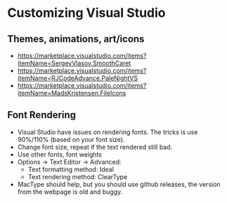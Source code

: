 # Customizing Visual Studio


## Themes, animations, art/icons
- https://marketplace.visualstudio.com/items?itemName=SergeyVlasov.SmoothCaret
- https://marketplace.visualstudio.com/items?itemName=RJCodeAdvance.PaleNightVS
- https://marketplace.visualstudio.com/items?itemName=MadsKristensen.FileIcons


## Font Rendering
- Visual Studio have issues on rendering fonts. The tricks is use 90%/110% (based on your font size).
- Change font size, repeat if the text rendered still bad.
- Use other fonts, font weights
- Options -> Text Editor -> Advanced:
    - Text formatting method: Ideal
    - Text rendering method: ClearType
- MacType should help, but you should use github releases, the version from the webpage is old and buggy.